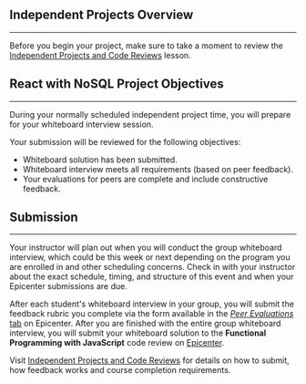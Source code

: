 ## Independent Projects Overview
---

Before you begin your project, make sure to take a moment to review the [Independent Projects and Code Reviews](/pre-work/getting-started-at-epicodus/independent-projects-and-code-reviews) lesson.

## React with NoSQL Project Objectives
---

During your normally scheduled independent project time, you will prepare for your whiteboard interview session.

Your submission will be reviewed for the following objectives:

* Whiteboard solution has been submitted.
* Whiteboard interview meets all requirements (based on peer feedback).
* Your evaluations for peers are complete and include constructive feedback.

## Submission
---

Your instructor will plan out when you will conduct the group whiteboard interview, which could be this week or next depending on the program you are enrolled in and other scheduling concerns. Check in with your instructor about the exact schedule, timing, and structure of this event and when your Epicenter submissions are due.

After each student's whiteboard interview in your group, you will submit the feedback rubric you complete via the form available in the [_Peer Evaluations_ tab](https://epicenter.epicodus.com/peer_evaluations/new) on Epicenter. After you are finished with the entire group whiteboard interview, you will submit your whiteboard solution to the **Functional Programming with JavaScript** code review on [Epicenter](https://epicenter.epicodus.com/). 

Visit [Independent Projects and Code Reviews](/pre-work/getting-started-at-epicodus/independent-projects-and-code-reviews) for details on how to submit, how feedback works and course completion requirements.